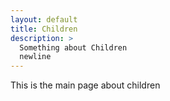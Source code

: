 ```yaml
---
layout: default
title: Children
description: >
  Something about Children
  newline
---
```


This is the main page about children
